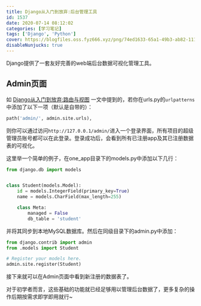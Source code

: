 ```yaml
---
title: Django从入门到放弃:后台管理工具
id: 1537
date: 2020-07-14 08:12:02
categories: [学习笔记]
tags: ['Django', 'Python']
cover: https://blogfiles.oss.fyz666.xyz/png/74ed1633-65a1-49b3-ab82-111ecca3fa28.png
disableNunjucks: true
---
```


Django提供了一套友好完善的web端后台数据可视化管理工具。

## Admin页面


如 [Django从入门到放弃:路由与视图](/blog/1456/) 一文中提到的，若你在urls.py的`urlpatterns`中添加了以下一项（默认是自带的）：

```python
path('admin/', admin.site.urls),
```

则你可以通过访问`http://127.0.0.1/admin/`进入一个登录界面，所有项目的超级管理员账号都可以在此登录。登录成功后，会看到所有已注册app及其已注册数据表的可视化。


这里举一个简单的例子，在one_app目录下的models.py中添加以下几行：

```python
from django.db import models


class Student(models.Model):
    id = models.IntegerField(primary_key=True)
    name = models.CharField(max_length=255)

    class Meta:
        managed = False
        db_table = 'student'
```

并将其同步到本地MySQL数据库。然后在同级目录下的admin.py中添加：

```python
from django.contrib import admin
from .models import Student

# Register your models here.
admin.site.register(Student)
```

接下来就可以在Admin页面中看到新注册的数据表了。


对于初学者而言，这些基础的功能就已经足够用以管理后台数据了，更多复杂的操作后期按需求即学即用就行~
